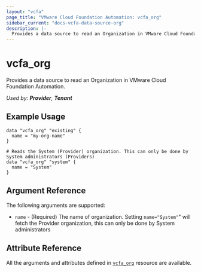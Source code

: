 ```yaml
---
layout: "vcfa"
page_title: "VMware Cloud Foundation Automation: vcfa_org"
sidebar_current: "docs-vcfa-data-source-org"
description: |-
  Provides a data source to read an Organization in VMware Cloud Foundation Automation.
---
```


# vcfa\_org

Provides a data source to read an Organization in VMware Cloud Foundation Automation.

_Used by: **Provider**, **Tenant**_

## Example Usage

```hcl
data "vcfa_org" "existing" {
  name = "my-org-name"
}

# Reads the System (Provider) organization. This can only be done by System administrators (Providers)
data "vcfa_org" "system" {
  name = "System"
}
```

## Argument Reference

The following arguments are supported:

- `name` - (Required) The name of organization. Setting `name="System"`" will fetch the Provider organization,
  this can only be done by System administrators

## Attribute Reference

All the arguments and attributes defined in
[`vcfa_org`](/providers/vmware/vcfa/latest/docs/resources/org) resource are available.